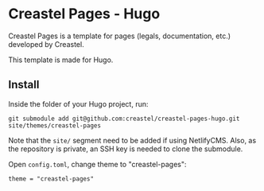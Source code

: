 # Creastel Pages - Hugo

Creastel Pages is a template for pages (legals, documentation, etc.) developed by Creastel.

This template is made for Hugo.

## Install

Inside the folder of your Hugo project, run:

```
git submodule add git@github.com:creastel/creastel-pages-hugo.git site/themes/creastel-pages
```

Note that the `site/` segment need to be added if using NetlifyCMS. Also, as the repository is private, an SSH key is needed to clone the submodule.

Open `config.toml`, change theme to "creastel-pages":

```
theme = "creastel-pages"
```